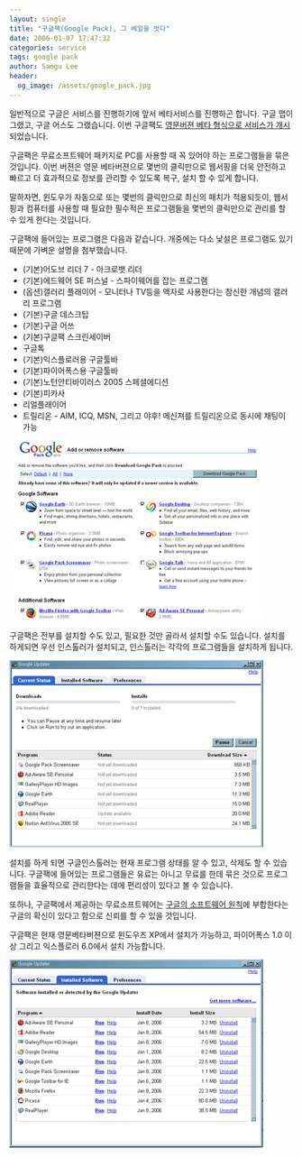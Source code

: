 ```yaml
---
layout: single
title: "구글팩(Google Pack), 그 베일을 벗다"
date: 2006-01-07 17:47:32
categories: service
tags: google pack
author: Samgu Lee
header:
  og_image: /assets/google_pack.jpg
---
```


일반적으로 구글은 서비스를 진행하기에 앞서 베타서비스를 진행하곤 합니다. 구글 맵이 그랬고, 구글 어스도 그랬습니다. 이번 구글팩도 [영문버젼 베타 형식으로 서비스가 개시](http://pack.google.com/)되었습니다.

구글팩은 무료소프트웨어 패키지로 PC를 사용할 때 꼭 있어야 하는 프로그램들을 묶은 것입니다. 이번 버젼은 영문 베타버젼으로 몇번의 클릭만으로 웹서핑을 더욱 안전하고 빠르고 더 효과적으로 정보를 관리할 수 있도록 복구, 설치 할 수 있게 합니다.

말하자면, 윈도우가 자동으로 또는 몇번의 클릭만으로 최신의 패치가 적용되듯이, 웹서핑과 컴퓨터를 사용할 때 필요한 필수적은 프로그램들을 몇번의 클릭만으로 관리를 할 수 있게 한다는 것입니다.

구글팩에 들어있는 프로그램은 다음과 같습니다. 개중에는 다소 낯설은 프로그램도 있기 때문에 가벼운 설명을 첨부했습니다.

- (기본)어도브 리더 7 - 아크로뱃 리더
- (기본)에드웨어 SE 퍼스널 - 스파이웨어를 잡는 프로그램
- (옵션)갤러리 플래이어 - 모니터나 TV등을 액자로 사용한다는 참신한 개념의 갤러리 프로그램
- (기본)구글 데스크탑
- (기본)구글 어쓰
- (기본)구글팩 스크린세이버
- 구글톡
- (기본)익스플로러용 구글툴바
- (기본)파이어폭스용 구글툴바
- (기본)노턴안티바이러스 2005 스페셜에디션
- (기본)피카사
- 리얼플래이어
- 트릴리온 - AIM, ICQ, MSN, 그리고 야후! 메신져를 트릴리온으로 동시에 채팅이 가능

![구글팩 첫화면](/assets/google_pack.jpg)

구글팩은 전부를 설치할 수도 있고, 필요한 것만 골라서 설치할 수도 있습니다. 설치를 하게되면 우선 인스톨러가 설치되고, 인스톨러는 각각의 프로그램들을 설치하게 됩니다.

![구글팩 인스톨러](/assets/google_pack_install.jpg)

설치를 하게 되면 구글인스톨러는 현재 프로그램 상태를 알 수 있고, 삭제도 할 수 있습니다. 구글팩에 들어있는 프로그램들은 유료는 아니고 무료를 한데 묶은 것으로 프로그램들을 효율적으로 관리한다는 데에 편리성이 있다고 볼 수 있습니다.

또하나, 구글팩에서 제공하는 무료소프트웨어는 [구글의 소프트웨어 원칙](http://www.google.co.kr/corporate/software_principles.html)에 부합한다는 구글의 확신이 있다고 함으로 신뢰를 할 수 있을 것입니다.

구글팩은 현재 영문베타버젼으로 윈도우즈 XP에서 설치가 가능하고, 파이어폭스 1.0 이상 그리고 익스플로러 6.0에서 설치 가능합니다.

![구글팩 인스톨러 설치 후 화면](/assets/google_pack_installed.jpg)
